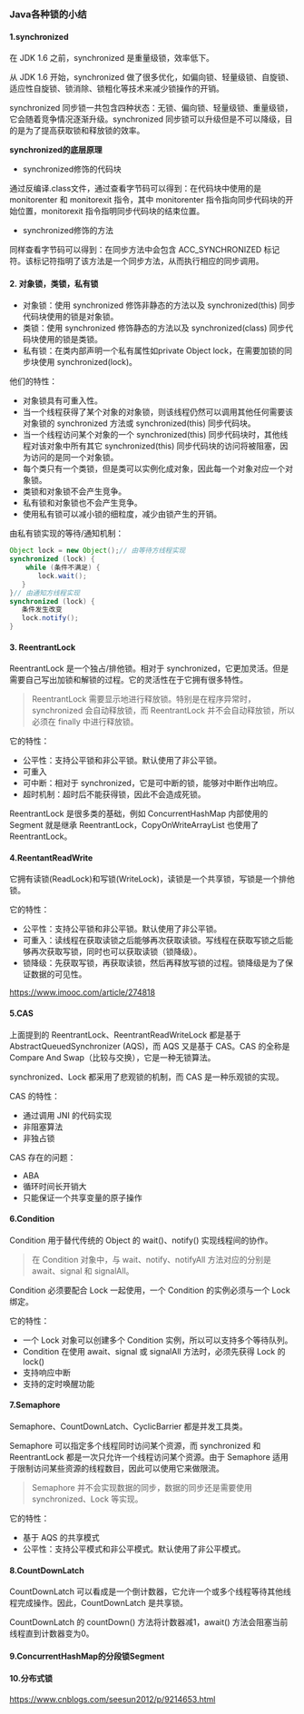 ### Java各种锁的小结

#### 1.synchronized

在 JDK 1.6 之前，synchronized 是重量级锁，效率低下。

从 JDK 1.6 开始，synchronized 做了很多优化，如偏向锁、轻量级锁、自旋锁、适应性自旋锁、锁消除、锁粗化等技术来减少锁操作的开销。

synchronized 同步锁一共包含四种状态：无锁、偏向锁、轻量级锁、重量级锁，它会随着竞争情况逐渐升级。synchronized 同步锁可以升级但是不可以降级，目的是为了提高获取锁和释放锁的效率。

**synchronized的底层原理**

- synchronized修饰的代码块

通过反编译.class文件，通过查看字节码可以得到：在代码块中使用的是 monitorenter 和 monitorexit 指令，其中 monitorenter 指令指向同步代码块的开始位置，monitorexit 指令指明同步代码块的结束位置。

- synchronized修饰的方法

同样查看字节码可以得到：在同步方法中会包含 ACC_SYNCHRONIZED 标记符。该标记符指明了该方法是一个同步方法，从而执行相应的同步调用。

#### 2. 对象锁，类锁，私有锁

- 对象锁：使用 synchronized 修饰非静态的方法以及 synchronized(this) 同步代码块使用的锁是对象锁。
- 类锁：使用 synchronized 修饰静态的方法以及 synchronized(class) 同步代码块使用的锁是类锁。
- 私有锁：在类内部声明一个私有属性如private Object lock，在需要加锁的同步块使用 synchronized(lock)。

他们的特性：

- 对象锁具有可重入性。
- 当一个线程获得了某个对象的对象锁，则该线程仍然可以调用其他任何需要该对象锁的 synchronized 方法或 synchronized(this) 同步代码块。
- 当一个线程访问某个对象的一个 synchronized(this) 同步代码块时，其他线程对该对象中所有其它 synchronized(this) 同步代码块的访问将被阻塞，因为访问的是同一个对象锁。
- 每个类只有一个类锁，但是类可以实例化成对象，因此每一个对象对应一个对象锁。
- 类锁和对象锁不会产生竞争。
- 私有锁和对象锁也不会产生竞争。
- 使用私有锁可以减小锁的细粒度，减少由锁产生的开销。

由私有锁实现的等待/通知机制：

```java
Object lock = new Object();// 由等待方线程实现
synchronized (lock) {
    while (条件不满足) {
       lock.wait();
   }                         
}// 由通知方线程实现
synchronized (lock) {
   条件发生改变
   lock.notify();                    
}
```

#### 3. ReentrantLock

ReentrantLock 是一个独占/排他锁。相对于 synchronized，它更加灵活。但是需要自己写出加锁和解锁的过程。它的灵活性在于它拥有很多特性。

> ReentrantLock 需要显示地进行释放锁。特别是在程序异常时，synchronized 会自动释放锁，而 ReentrantLock 并不会自动释放锁，所以必须在 finally 中进行释放锁。

它的特性：

- 公平性：支持公平锁和非公平锁。默认使用了非公平锁。
- 可重入
- 可中断：相对于 synchronized，它是可中断的锁，能够对中断作出响应。
- 超时机制：超时后不能获得锁，因此不会造成死锁。

ReentrantLock 是很多类的基础，例如 ConcurrentHashMap 内部使用的 Segment 就是继承 ReentrantLock，CopyOnWriteArrayList 也使用了 ReentrantLock。

#### 4.ReentantReadWrite

它拥有读锁(ReadLock)和写锁(WriteLock)，读锁是一个共享锁，写锁是一个排他锁。

它的特性：

- 公平性：支持公平锁和非公平锁。默认使用了非公平锁。
- 可重入：读线程在获取读锁之后能够再次获取读锁。写线程在获取写锁之后能够再次获取写锁，同时也可以获取读锁（锁降级）。
- 锁降级：先获取写锁，再获取读锁，然后再释放写锁的过程。锁降级是为了保证数据的可见性。

https://www.imooc.com/article/274818

#### 5.CAS

上面提到的 ReentrantLock、ReentrantReadWriteLock 都是基于 AbstractQueuedSynchronizer (AQS)，而 AQS 又是基于 CAS。CAS 的全称是 Compare And Swap（比较与交换），它是一种无锁算法。

synchronized、Lock 都采用了悲观锁的机制，而 CAS 是一种乐观锁的实现。

CAS 的特性：

- 通过调用 JNI 的代码实现
- 非阻塞算法
- 非独占锁

CAS 存在的问题：

- ABA
- 循环时间长开销大
- 只能保证一个共享变量的原子操作

#### 6.Condition

Condition 用于替代传统的 Object 的 wait()、notify() 实现线程间的协作。

> 在 Condition 对象中，与 wait、notify、notifyAll 方法对应的分别是 await、signal 和 signalAll。

Condition 必须要配合 Lock 一起使用，一个 Condition 的实例必须与一个 Lock 绑定。

它的特性：

- 一个 Lock 对象可以创建多个 Condition 实例，所以可以支持多个等待队列。
- Condition 在使用 await、signal 或 signalAll 方法时，必须先获得 Lock 的 lock()
- 支持响应中断
- 支持的定时唤醒功能

#### 7.Semaphore

Semaphore、CountDownLatch、CyclicBarrier 都是并发工具类。

Semaphore 可以指定多个线程同时访问某个资源，而 synchronized 和 ReentrantLock 都是一次只允许一个线程访问某个资源。由于 Semaphore 适用于限制访问某些资源的线程数目，因此可以使用它来做限流。

> Semaphore 并不会实现数据的同步，数据的同步还是需要使用 synchronized、Lock 等实现。

它的特性：

- 基于 AQS 的共享模式
- 公平性：支持公平模式和非公平模式。默认使用了非公平模式。

#### 8.CountDownLatch

CountDownLatch 可以看成是一个倒计数器，它允许一个或多个线程等待其他线程完成操作。因此，CountDownLatch 是共享锁。

CountDownLatch 的 countDown() 方法将计数器减1，await() 方法会阻塞当前线程直到计数器变为0。

#### 9.ConcurrentHashMap的分段锁Segment

#### 10.分布式锁

https://www.cnblogs.com/seesun2012/p/9214653.html